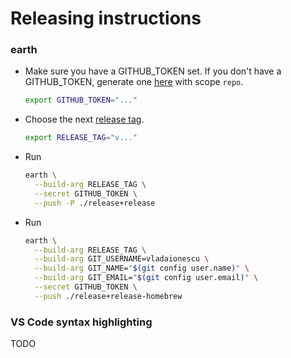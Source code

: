 # Releasing instructions

### earth

* Make sure you have a GITHUB_TOKEN set. If you don't have a GITHUB_TOKEN, generate one [here](https://github.com/settings/tokens) with scope `repo`.
  ```bash
  export GITHUB_TOKEN="..."
  ```
* Choose the next [release tag](https://github.com/earthly/earthly/releases).
  ```bash
  export RELEASE_TAG="v..."
  ```
* Run
  ```bash
  earth \
    --build-arg RELEASE_TAG \
    --secret GITHUB_TOKEN \
    --push -P ./release+release
  ```
* Run
  ```bash
  earth \
    --build-arg RELEASE_TAG \
    --build-arg GIT_USERNAME=vladaionescu \
    --build-arg GIT_NAME="$(git config user.name)" \
    --build-arg GIT_EMAIL="$(git config user.email)" \
    --secret GITHUB_TOKEN \
    --push ./release+release-homebrew
  ```

### VS Code syntax highlighting

TODO
